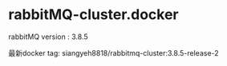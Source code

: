 # rabbitMQ-cluster.docker

rabbitMQ version : 3.8.5

最新docker tag: siangyeh8818/rabbitmq-cluster:3.8.5-release-2

